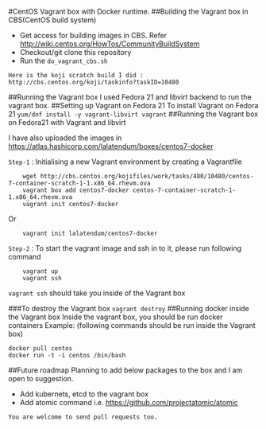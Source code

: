#CentOS Vagrant box with Docker runtime.
##Building the Vagrant box in CBS(CentOS build system)
* Get access for building images in CBS. Refer http://wiki.centos.org/HowTos/CommunityBuildSystem
* Checkout/git clone this repository
* Run the ```do_vagrant_cbs.sh```

```Here is the koji scratch build I did : http://cbs.centos.org/koji/taskinfo?taskID=10480```

##Running the Vagrant box
I used Fedora 21 and libvirt backend to run the vagrant box. 
##Setting up Vagrant on Fedora 21
To install Vagrant on Fedora 21
```yum/dnf install -y vagrant-libvirt vagrant```
##Running the Vagrant box on Fedora21 with Vagrant and libvirt

I have also uploaded the images in https://atlas.hashicorp.com/lalatendum/boxes/centos7-docker

`Step-1` : Initialising a new Vagrant environment by creating a Vagrantfile
``` 
    wget http://cbs.centos.org/kojifiles/work/tasks/480/10480/centos-7-container-scratch-1-1.x86_64.rhevm.ova
    vagrant box add centos7-docker centos-7-container-scratch-1-1.x86_64.rhevm.ova
    vagrant init centos7-docker
```
Or
```
    vagrant init lalatendum/centos7-docker
```
`Step-2` : To start the vagrant image and ssh in to it, please run following command
```
    vagrant up
    vagrant ssh
```
`vagrant ssh` should take you inside of the Vagrant box

###To destroy the Vagrant box
```vagrant destroy```
##Running docker inside the Vagrant box
Inside the vagrant box, you should be run docker containers
Example: (following commands should be run inside the Vagrant box)
```
docker pull centos
docker run -t -i centos /bin/bash
```
##Future roadmap
Planning to add below packages to the box and I am open to suggestion.
* Add kubernets, etcd to the vagrant box
* Add atomic command i.e. https://github.com/projectatomic/atomic

`You are welcome to send pull requests too.`
